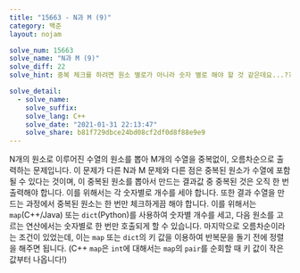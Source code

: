 ```yaml
---
title: "15663 - N과 M (9)"
category: 백준
layout: nojam

solve_num: 15663
solve_name: "N과 M (9)"
solve_diff: 22
solve_hint: 중복 체크를 하려면 원소 별로가 아니라 숫자 별로 해야 할 것 같은데요...??

solve_detail:
  - solve_name:
    solve_suffix:
    solve_lang: C++
    solve_date: "2021-01-31 22:13:47"
    solve_share: b81f729dbce24bd08cf2df0d8f88e9e9
---
```


N개의 원소로 이루어진 수열의 원소를 뽑아 M개의 수열을 중복없이, 오름차순으로 출력하는 문제입니다. 이 문제가 다른 N과 M 문제와 다른 점은 중복된 원소가 수열에 포함될 수 있다는 것이며, 이 중복된 원소를 뽑아서 만드는 결과값 중 중복된 것은 오직 한 번 출력해야 합니다. 이를 위해서는 각 숫자별로 개수를 세야 합니다. 또한 결과 수열을 만드는 과정에서 중복된 원소는 한 번만 체크하게끔 해야 합니다. 이를 위해서는 `map`(C++/Java) 또는 `dict`(Python)를 사용하여 숫자별 개수를 세고, 다음 원소를 고르는 연산에서는 숫자별로 한 번만 호출되게 할 수 있습니다. 마지막으로 오름차순이라는 조건이 있었는데, 이는 `map` 또는 `dict`의 키 값을 이용하여 반복문을 돌기 전에 정렬을 해주면 됩니다. (C++ `map`은 `int`에 대해서는 `map`의 `pair`를 순회할 때 키 값이 작은 값부터 나옵니다!)
